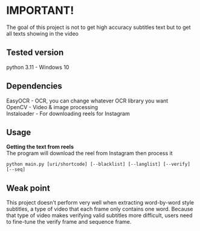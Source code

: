 # IMPORTANT!

The goal of this project is not to get high accuracy subtitles text but to get all texts showing in the video

## Tested version

python 3.11 - Windows 10

## Dependencies

EasyOCR - OCR, you can change whatever OCR library you want  
OpenCV - Video & image processing  
Instaloader - For downloading reels for Instagram

## Usage

**Getting the text from reels**  
The program will download the reel from Instagram then process it

```
python main.py [uri/shortcode] [--blacklist] [--langlist] [--verify] [--seq]
```

## Weak point

This project doesn't perform very well when extracting word-by-word style subtitles, a type of video that each frame only contains one word. Because that type of video makes verifying valid subtitles more difficult, users need to fine-tune the verify frame and sequence frame.
